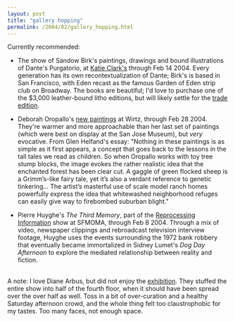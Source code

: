 ```yaml
---
layout: post
title: "gallery hopping"
permalink: /2004/02/gallery_hopping.html
---
```


<p>Currently recommended:<br />
<ul><li>The show of Sandow Birk's paintings, drawings and bound illustrations of Dante's Purgatorio, at <a href="http://www.cclarkgallery.com/">Katie Clark's</a> through Feb 14 2004.  Every generation has its own recontextualization of Dante; Birk's is based in San Francisco, with Eden recast as the famous Garden of Eden strip club on Broadway.  The books are beautiful; I'd love to purchase one of the $3,000 leather-bound litho editions, but will likely settle for the <a href="http://www.amazon.com/exec/obidos/tg/detail/-/0811842134/statingtheobviouA/">trade edition</a>.</li></p>

<p><li>Deborah Oropallo's <a href="http://www.wirtzgallery.com/exhibitions/2004/2004_01/oropallo/oropallo_2004_frame.html">new paintings</a> at Wirtz, through Feb 28 2004. They're warmer and more approachable than her last set of paintings (which were best on display at the San Jose Museum), but <i>very</i> evocative.  From Glen Helfand's essay:  "Nothing in these paintings is as simple as it first appears, a concept that goes back to the lessons in the tall tales we read as children. So when Oropallo works with toy tree stump blocks, the image evokes the rather realistic idea that the enchanted forest has been clear cut. A gaggle of green flocked sheep is a Grimm&rsquo;s-like fairy tale, yet it&rsquo;s also a verdant reference to genetic tinkering... The artist&rsquo;s masterful use of scale model ranch homes powerfully express the idea that whitewashed neighborhood refuges can easily give way to firebombed suburban blight."</li></p>

<p><li>Pierre Huyghe's <i>The Third Memory</i>, part of the <a href="http://sfmoma.org/exhibitions/exhib_detail.asp?id=140">Reprocessing Information</a> show at SFMOMA, through Feb 8 2004.  Through a mix of video, newspaper clippings and rebroadcast television interview footage, Huyghe uses the events surrounding the 1972 bank robbery that eventually became immortalized in Sidney Lumet's <i>Dog Day Afternoon</i> to explore the mediated relationship between reality and fiction.</li></ul><br />
A note:  I love Diane Arbus, but did not enjoy the <a href="http://sfmoma.org/exhibitions/exhib_detail.asp?id=108">exhibition</a>.  They stuffed the entire show into half of the fourth floor, when it should have been spread over the over half as well.  Toss in a bit of over-curation and a healthy Saturday afternoon crowd, and the whole thing felt too claustrophobic for my tastes.  Too many faces, not enough space.</p>


